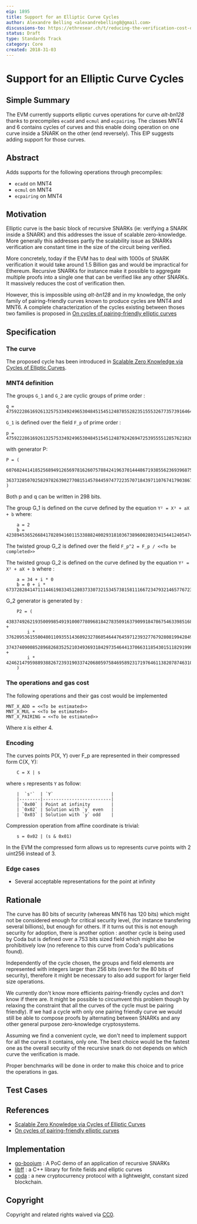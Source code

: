 ```yaml
---
eip: 1895
title: Support for an Elliptic Curve Cycles
author: Alexandre Belling <alexandrebelling8@gmail.com>
discussions-to: https://ethresear.ch/t/reducing-the-verification-cost-of-a-snark-through-hierarchical-aggregation/5128/7
status: Draft
type: Standards Track
category: Core
created: 2018-31-03
---
```


# Support for an Elliptic Curve Cycles

## Simple Summary

The EVM currently supports elliptic curves operations for curve *alt-bn128* thanks to precompiles `ecadd` and `ecmul` and `ecpairing`. The classes MNT4 and 6 contains cycles of curves and this enable doing operation on one curve inside a SNARK on the other (end reversely). This EIP suggests adding support for those curves.

## Abstract

Adds supports for the following operations through precompiles:

* `ecadd` on MNT4
* `ecmul` on MNT4
* `ecpairing` on MNT4

## Motivation

Elliptic curve is the basic block of recursive SNARKs (ie: verifying a SNARK inside a SNARK) and this addresses the issue of scalable zero-knowledge. More generally this addresses partly the scalability issue as SNARKs verification are constant time in the size of the circuit being verified.

More concretely, today if the EVM has to deal with 1000s of SNARK verification it would take around 1.5 Billion gas and would be impractical for Ethereum. Recursive SNARKs for instance make it possible to aggregate multiple proofs into a single one that can be verified like any other SNARKs. It massively reduces the cost of verification then.

However, this is impossible using *alt-bn128* and in my knowledge, the only family of pairing-friendly curves known to produce cycles are MNT4 and MNT6. A complete characterization of the cycles existing between thoses two families is proposed in [On cycles of pairing-friendly elliptic curves
](https://arxiv.org/pdf/1803.02067.pdf)

## Specification

### The curve

The proposed cycle has been introduced in [Scalable Zero Knowledge via Cycles of Elliptic Curves](https://eprint.iacr.org/2014/595.pdf).

### MNT4 definition

The groups `G_1` and `G_2` are cyclic groups of prime order :

```.
q = 475922286169261325753349249653048451545124878552823515553267735739164647307408490559963137
```

`G_1` is defined over the field `F_p` of prime order :

```.
p = 475922286169261325753349249653048451545124879242694725395555128576210262817955800483758081
```

with generator P:

```.
P = (
    60760244141852568949126569781626075788424196370144486719385562369396875346601926534016838,
    363732850702582978263902770815145784459747722357071843971107674179038674942891694705904306
)
```

Both p and q can be written in 298 bits.

The group G_1 is defined on the curve defined by the equation `Y² = X³ + aX + b` where:

```.
    a = 2
    b = 423894536526684178289416011533888240029318103673896002803341544124054745019340795360841685
```

The twisted group G_2 is defined over the field `F_p^2 = F_p / <<To be completed>>`

The twisted group G_2 is defined on the curve defined by the equation `Y² = X² + aX + b` where :

```.
    a = 34 + i * 0
    b = 0 + i * 67372828414711144619833451280373307321534573815811166723479321465776723059456513877937430
```

G_2 generator is generated by :

```.
    P2 = (
        438374926219350099854919100077809681842783509163790991847867546339851681564223481322252708 +
        i * 37620953615500480110935514360923278605464476459712393277679280819942849043649216370485641,
        37437409008528968268352521034936931842973546441370663118543015118291998305624025037512482 +
        i * 424621479598893882672393190337420680597584695892317197646113820787463109735345923009077489
    )
```

### The operations and gas cost

The following operations and their gas cost would be implemented

```.
MNT_X_ADD = <<To be estimated>>
MNT_X_MUL = <<To be estimated>>
MNT_X_PAIRING = <<To be estimated>>
```

Where `X` is either 4.

### Encoding

The curves points P(X, Y) over F_p are represented in their compressed form C(X, Y):

```.
    C = X | s
```

where `s` represents `Y` as follow:

```.
    |  `s'`  | `Y`                      |
    |--------|--------------------------|
    | `0x00` | Point at infinity        |
    | `0x02` | Solution with `y` even   |
    | `0x03` | Solution with `y` odd    |
```

Compression operation from affine coordinate is trivial:

```.
    s = 0x02 | (s & 0x01)
```

In the EVM the compressed form allows us to represents curve points with 2 uint256 instead of 3.

### Edge cases

* Several acceptable representations for the point at infinity

## Rationale

The curve has 80 bits of security (whereas MNT6 has 120 bits) which might not be considered enough for critical security level, (for instance transfering several billions), but enough for others. If it turns out this is not enough security for adoption, there is another option : another cycle is being used by Coda but is defined over a 753 bits sized field which might also be prohibitively low (no reference to this curve from Coda's publications found).

Independently of the cycle chosen, the groups and field elements are represented with integers larger than 256 bits (even for the 80 bits of security), therefore it might be necessary to also add support for larger field size operations.

We currently don't know more efficients pairing-friendly cycles and don't know if there are. It might be possible to circumvent this problem though by relaxing the constraint that all the curves of the cycle must be pairing friendly). If we had a cycle with only one pairing friendly curve we would still be able to compose proofs by alternating between SNARKs and any other general purpose zero-knowledge cryptosystems.

Assuming we find a convenient cycle, we don't need to implement support for all the curves it contains, only one. The best choice would be the fastest one as the overall security of the recursive snark do not depends on which curve the verification is made.

Proper benchmarks will be done in order to make this choice and to price the operations in gas.

## Test Cases

<!--Test cases for an implementation are mandatory for EIPs that are affecting consensus changes. Other EIPs can choose to include links to test cases if applicable.-->

## References

* [Scalable Zero Knowledge via Cycles of Elliptic Curves](https://eprint.iacr.org/2014/595.pdf)
* [On cycles of pairing-friendly elliptic curves
](https://arxiv.org/pdf/1803.02067.pdf)

## Implementation

<!--The implementations must be completed before any EIP is given status "Final", but it need not be completed before the EIP is accepted. While there is merit to the approach of reaching consensus on the specification and rationale before writing code, the principle of "rough consensus and running code" is still useful when it comes to resolving many discussions of API details.-->
* [go-boojum](https://github.com/AlexandreBelling/go-boojum) : A PoC demo of an application of recursive SNARKs
* [libff](https://github.com/scipr-lab/libff) : a C++ library for finite fields and elliptic curves
* [coda](https://github.com/CodaProtocol/coda) : a new cryptocurrency protocol with a lightweight, constant sized blockchain.

## Copyright

Copyright and related rights waived via [CC0](https://creativecommons.org/publicdomain/zero/1.0/).
